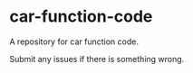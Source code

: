 # car-function-code
A repository for car function code.

Submit any issues if there is something wrong.
